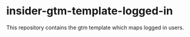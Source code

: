 # insider-gtm-template-logged-in
This repository contains the gtm template which maps logged in users.
